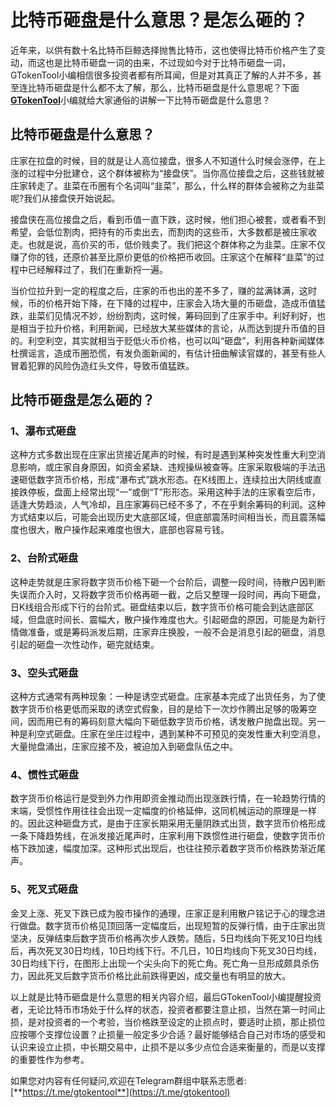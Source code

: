 # 比特币砸盘是什么意思？是怎么砸的？

近年来，以供有数十名比特币巨鲸选择抛售比特币，这也使得比特币价格产生了变动，而这也是比特币砸盘一词的由来，不过现如今对于比特币砸盘一词，GTokenTool小编相信很多投资者都有所耳闻，但是对其真正了解的人并不多，甚至连比特币砸盘是什么都不太了解，那么，比特币砸盘是什么意思呢？下面[**GTokenTool**](https://docs.gtokentool.com/)小编就给大家通俗的讲解一下比特币砸盘是什么意思？

## 比特币砸盘是什么意思？

庄家在拉盘的时候，目的就是让人高位接盘，很多人不知道什么时候会涨停，在上涨的过程中分批建仓，这个群体被称为“接盘侠”。当你高位接盘之后，这些钱就被庄家转走了。韭菜在币圈有个名词叫“韭菜”，那么，什么样的群体会被称之为韭菜呢?我们从接盘侠开始说起。

接盘侠在高位接盘之后，看到币值一直下跌，这时候，他们担心被套，或者看不到希望，会低位割肉，把持有的币卖出去，而割肉的这些币，大多数都是被庄家收走。也就是说，高价买的币，低价贱卖了。我们把这个群体称之为韭菜。庄家不仅赚了你的钱，还原价甚至比原价更低的价格把币收回。庄家这个在解释“韭菜”的过程中已经解释过了，我们在重新捋一遍。

当价位拉升到一定的程度之后，庄家的币也出的差不多了，赚的盆满钵满，这时候，币的价格开始下降，在下降的过程中，庄家会入场大量的币砸盘，造成币值猛跌，韭菜们见情况不妙，纷纷割肉，这时候，筹码回到了庄家手中。利好利好，也是相当于拉升价格，利用新闻，已经放大某些媒体的言论，从而达到提升币值的目的。利空利空，其实就相当于贬低火币价格，也可以叫“砸盘”，利用各种新闻媒体杜撰谣言，造成币圈恐慌，有发负面新闻的，有估计扭曲解读官媒的，甚至有些人冒着犯罪的风险伪造红头文件，导致币值猛跌。

## 比特币砸盘是怎么砸的？

### 1、瀑布式砸盘

这种方式多数出现在庄家出货接近尾声的时候，有时是遇到某种突发性重大利空消息影响，或庄家自身原因，如资金紧缺、违规操纵被查等。庄家采取极端的手法迅速砸低数字货币价格，形成“瀑布式”跳水形态。在K线图上，连续拉出大阴线或直接跌停板，盘面上经常出现“一”或倒“T”形形态。采用这种手法的庄家看空后市，适逢大势趋淡，人气冷却，且庄家筹码已经不多了，不在乎剩余筹码的利润。这种方式结束以后，可能会出现历史大底部区域，但底部震荡时间相当长，而且震荡幅度也很大，散户操作起来难度也很大，底部也容易亏钱。

### 2、台阶式砸盘

这种走势就是庄家将数字货币价格下砸一个台阶后，调整一段时间，待散户因判断失误而介入时，又将数字货币价格再砸一截，之后又整理一段时间，再向下砸盘，日K线组合形成下行的台阶式。砸盘结束以后，数字货币价格可能会到达底部区域，但盘底时间长、震幅大，散户操作难度也大。引起砸盘的原因，可能是为新行情做准备，或是筹码派发后期，庄家弃庄换股，一般不会是消息引起的砸盘，消息引起的砸盘一次性动作，砸完就结束。

### 3、空头式砸盘

这种方式通常有两种现象：一种是诱空式砸盘。庄家基本完成了出货任务，为了使数字货币价格更低而采取的诱空式假象，目的是给下一次炒作腾出足够的吸筹空间，因而用已有的筹码刻意大幅向下砸低数字货币价格，诱发散户抛盘出现。另一种是利空式砸盘。庄家在坐庄过程中，遇到某种不可预见的突发性重大利空消息，大量抛盘涌出，庄家应接不及，被迫加入到砸盘队伍之中。

### 4、惯性式砸盘

数字货币价格运行是受到外力作用即资金推动而出现涨跌行情，在一轮趋势行情的末端，受惯性作用往往会出现一定幅度的价格延伸，这同机械运动的原理是一样的。因此这种砸盘方式，是由于庄家长期采用无量阴跌式出货，数字货币价格形成一条下降趋势线，在派发接近尾声时，庄家利用下跌惯性进行砸盘，使数字货币价格下跌加速，幅度加深。这种形式出现后，也往往预示着数字货币价格跌势渐近尾声。

### 5、死叉式砸盘

金叉上涨、死叉下跌已成为股市操作的通理，庄家正是利用散户铭记于心的理念进行做盘。数字货币价格见顶回落一定幅度后，出现短暂的反弹行情，由于庄家出货坚决，反弹结束后数字货币价格再次步人跌势。随后，5日均线向下死叉10日均线后，再次死叉30日均线，10日均线下行。不几日，10日均线向下死叉30日均线，30日均线下行，在图形上出现一个尖头向下的死亡角。死亡角一旦形成颇具杀伤力，因此死叉后数字货币价格比此前跌得更凶，成交量也有明显的放大。

以上就是比特币砸盘是什么意思的相关内容介绍，最后GTokenTool小编提醒投资者，无论比特币市场处于什么样的状态，投资者都要注意止损，当然在第一时间止损，是对投资者的一个考验，当价格跌至设定的止损点时，要适时止损，那止损位应按哪个支撑位设置？止损量一般定多少合适？最好能够结合自己对市场的感受和认识来设立止损，中长期交易中，止损不是以多少点位合适来衡量的，而是以支撑的重要性作为参考。

如果您对内容有任何疑问,欢迎在Telegram群组中联系志愿者: [**https://t.me/gtokentool**](https://t.me/gtokentool)
